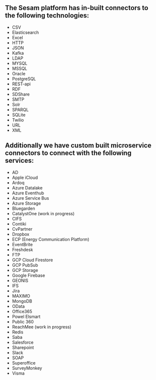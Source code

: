 ## The Sesam platform has in-built connectors to the following technologies:

- CSV
- Elasticsearch
- Excel
- HTTP
- JSON
- Kafka
- LDAP
- MYSQL
- MSSQL
- Oracle
- PostgreSQL
- REST-api
- RDF
- SDShare
- SMTP
- Solr
- SPARQL
- SQLite
- Twilio
- URL
- XML


## Additionally we have custom built microservice connectors to connect with the following services:

- AD
- Apple iCloud
- Ardoq
- Azure Datalake
- Azure Eventhub
- Azure Service Bus
- Azure Storage
- Bluegarden
- CatalystOne (work in progress)
- CIFS
- Contiki
- CvPartner
- Dropbox
- ECP (Energy Communication Platform)
- EventBrite
- Freshdesk
- FTP
- GCP Cloud Firestore
- GCP PubSub
- GCP Storage
- Google Firebase
- GEONIS
- IFS
- Jira
- MAXIMO
- MongoDB
- OData
- Office365
- Powel Elsmart
- Public 360
- ReachMee (work in progress)
- Redis
- Saba
- Salesforce
- Sharepoint
- Slack
- SOAP
- Superoffice
- SurveyMonkey
- Visma